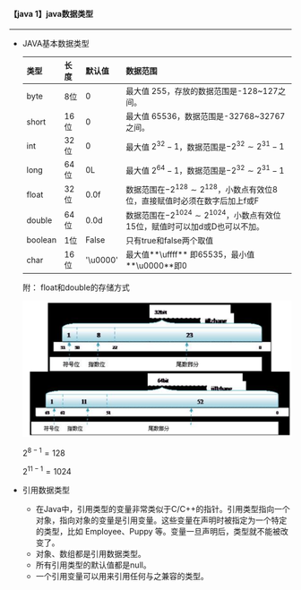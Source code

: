 #### 【java 1】java数据类型

----------------

- JAVA基本数据类型

  | 类型    | 长度 | 默认值   | 数据范围                                                     |
  | ------- | ---- | -------- | ------------------------------------------------------------ |
  | byte    | 8位  | 0        | 最大值 255，存放的数据范围是-128~127之间。                   |
  | short   | 16位 | 0        | 最大值 65536，数据范围是-32768~32767之间。                   |
  | int     | 32位 | 0        | 最大值 $2^{32}-1$，数据范围是$-2^{32} \sim 2^{31}-1$         |
  | long    | 64位 | 0L       | 最大值 $2^{64}-1$，数据范围是$-2^{32} \sim 2^{31}-1$         |
  | float   | 32位 | 0.0f     | 数据范围在$-2^{128}\sim2^{128}$，小数点有效位8位，直接赋值时必须在数字后加上f或F |
  | double  | 64位 | 0.0d     | 数据范围在$-2^{1024}\sim2^{1024}$，小数点有效位15位，赋值时可以加d或D也可以不加。 |
  | boolean | 1位  | False    | 只有true和false两个取值                                      |
  | char    | 16位 | '\u0000' | 最大值**\uffff** 即65535，最小值**\u0000**即0                |

  附： float和double的存储方式

  <img src="【0】java数据类型.assets/截屏2021-03-06 上午2.18.07.png" alt="float和double的存储方式" style="zoom:50%;" />

  $2^{8-1}=128$

  $2^{11-1}=1024$

- 引用数据类型

  - 在Java中，引用类型的变量非常类似于C/C++的指针。引用类型指向一个对象，指向对象的变量是引用变量。这些变量在声明时被指定为一个特定的类型，比如 Employee、Puppy 等。变量一旦声明后，类型就不能被改变了。
  - 对象、数组都是引用数据类型。
  - 所有引用类型的默认值都是null。
  - 一个引用变量可以用来引用任何与之兼容的类型。

